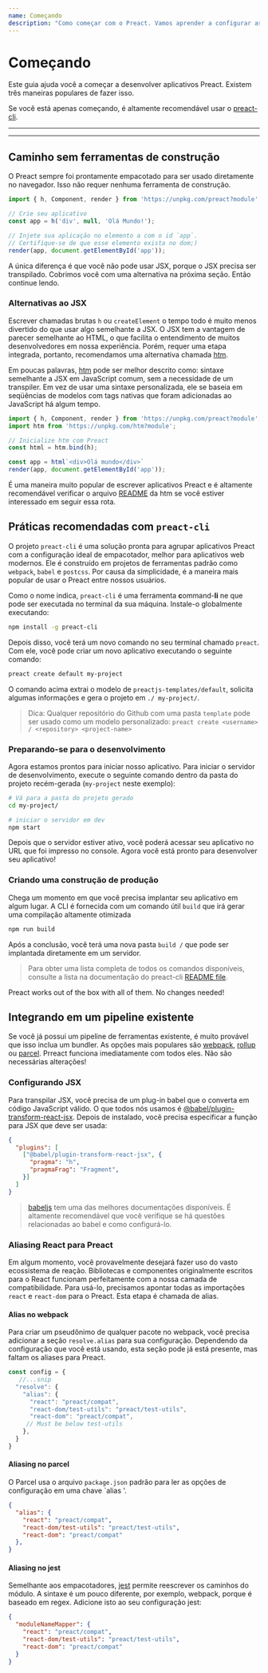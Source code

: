 ```yaml
---
name: Começando
description: "Como começar com o Preact. Vamos aprender a configurar as ferramentas (se houver) e começar a escrever um aplicativo."
---
```


# Começando

Este guia ajuda você a começar a desenvolver aplicativos Preact. Existem três maneiras populares de fazer isso.

Se você está apenas começando, é altamente recomendável usar o [preact-cli](#best-practices-powered-with-preact-cli).

---

<div><toc></toc></div>

---

## Caminho sem ferramentas de construção

O Preact sempre foi prontamente empacotado para ser usado diretamente no navegador. Isso não requer nenhuma ferramenta de construção.

```js
import { h, Component, render } from 'https://unpkg.com/preact?module';

// Crie seu aplicativo
const app = h('div', null, 'Olá Mundo!');

// Injete sua aplicação no elemento a com o id `app`.
// Certifique-se de que esse elemento exista no dom;)
render(app, document.getElementById('app'));
```

A única diferença é que você não pode usar JSX, porque o JSX precisa ser transpilado. Cobrimos você com uma alternativa na próxima seção. Então continue lendo.

### Alternativas ao JSX

Escrever chamadas brutas `h` ou `createElement` o tempo todo é muito menos divertido do que usar algo semelhante a JSX. O JSX tem a vantagem de parecer semelhante ao HTML, o que facilita o entendimento de muitos desenvolvedores em nossa experiência. Porém, requer uma etapa integrada, portanto, recomendamos uma alternativa chamada [htm].

Em poucas palavras, [htm] pode ser melhor descrito como: sintaxe semelhante a JSX em JavaScript comum, sem a necessidade de um transpiler. Em vez de usar uma sintaxe personalizada, ele se baseia em seqüências de modelos com tags nativas que foram adicionadas ao JavaScript há algum tempo.

```js
import { h, Component, render } from 'https://unpkg.com/preact?module';
import htm from 'https://unpkg.com/htm?module';

// Inicialize htm com Preact
const html = htm.bind(h);

const app = html`<div>Olá mundo</div>`
render(app, document.getElementById('app'));
```

É uma maneira muito popular de escrever aplicativos Preact e é altamente recomendável verificar o arquivo [README][htm] da htm se você estiver interessado em seguir essa rota.

## Práticas recomendadas com `preact-cli`

O projeto `preact-cli` é uma solução pronta para agrupar aplicativos Preact com a configuração ideal de empacotador, melhor para aplicativos web modernos. Ele é construído em projetos de ferramentas padrão como `webpack`, `babel` e `postcss`. Por causa da simplicidade, é a maneira mais popular de usar o Preact entre nossos usuários.

Como o nome indica, `preact-cli` é uma ferramenta **c**ommand-**li** ne que pode ser executada no terminal da sua máquina. Instale-o globalmente executando:

```bash
npm install -g preact-cli
```

Depois disso, você terá um novo comando no seu terminal chamado `preact`. Com ele, você pode criar um novo aplicativo executando o seguinte comando:

```bash
preact create default my-project
```

O comando acima extrai o modelo de `preactjs-templates/default`, solicita algumas informações e gera o projeto em `./ my-project/`.

> Dica: Qualquer repositório do Github com uma pasta `template` pode ser usado como um modelo personalizado: `preact create <username> / <repository> <project-name>`


### Preparando-se para o desenvolvimento

Agora estamos prontos para iniciar nosso aplicativo. Para iniciar o servidor de desenvolvimento, execute o seguinte comando dentro da pasta do projeto recém-gerada (`my-project` neste exemplo):

```bash
# Vá para a pasta do projeto gerado
cd my-project/

# iniciar o servidor em dev
npm start
```

Depois que o servidor estiver ativo, você poderá acessar seu aplicativo no URL que foi impresso no console. Agora você está pronto para desenvolver seu aplicativo!

### Criando uma construção de produção

Chega um momento em que você precisa implantar seu aplicativo em algum lugar. A CLI é fornecida com um comando útil `build` que irá gerar uma compilação altamente otimizada

```bash
npm run build
```

Após a conclusão, você terá uma nova pasta `build /` que pode ser implantada diretamente em um servidor.

> Para obter uma lista completa de todos os comandos disponíveis, consulte a lista na documentação do preact-cli [README file](https://github.com/preactjs/preact-cli#cli-options).

Preact works out of the box with all of them. No changes needed!

## Integrando em um pipeline existente

Se você já possui um pipeline de ferramentas existente, é muito provável que isso inclua um bundler. As opções mais populares são [webpack](https://webpack.js.org/), [rollup](https://rollupjs.org) ou [parcel](https://parceljs.org/). Prreact funciona imediatamente com todos eles. Não são necessárias alterações!

### Configurando JSX

Para transpilar JSX, você precisa de um plug-in babel que o converta em código JavaScript válido. O que todos nós usamos é [@babel/plugin-transform-react-jsx](https://babeljs.io/docs/en/babel-plugin-transform-react-jsx). Depois de instalado, você precisa especificar a função para JSX que deve ser usada:

```json
{
  "plugins": [
    ["@babel/plugin-transform-react-jsx", {
      "pragma": "h",
      "pragmaFrag": "Fragment",
    }]
  ]
}
```

> [babeljs](https://babeljs.io/) tem uma das melhores documentações disponíveis. É altamente recomendável que você verifique se há questões relacionadas ao babel e como configurá-lo.

### Aliasing React para Preact

Em algum momento, você provavelmente desejará fazer uso do vasto ecossistema de reação. Bibliotecas e componentes originalmente escritos para o React funcionam perfeitamente com a nossa camada de compatibilidade. Para usá-lo, precisamos apontar todas as importações `react` e `react-dom` para o Preact. Esta etapa é chamada de alias.

#### Alias no webpack

Para criar um pseudônimo de qualquer pacote no webpack, você precisa adicionar a seção `resolve.alias`
para sua configuração. Dependendo da configuração que você está usando, esta seção pode
já está presente, mas faltam os aliases para Preact.

```js
const config = {
   //...snip
  "resolve": {
    "alias": {
      "react": "preact/compat",
      "react-dom/test-utils": "preact/test-utils",
      "react-dom": "preact/compat",
     // Must be below test-utils
    },
  }
}
```

#### Aliasing no parcel

O Parcel usa o arquivo `package.json` padrão para ler as opções de configuração em
uma chave `alias '.

```json
{
  "alias": {
    "react": "preact/compat",
    "react-dom/test-utils": "preact/test-utils",
    "react-dom": "preact/compat"
  },
}
```

#### Aliasing no jest

Semelhante aos empacotadores, [jest](https://jestjs.io/) permite reescrever os caminhos do módulo. A sintaxe é um pouco
diferente, por exemplo, webpack, porque é baseado em regex. Adicione isto ao seu
configuração jest:

```json
{
  "moduleNameMapper": {
    "react": "preact/compat",
    "react-dom/test-utils": "preact/test-utils",
    "react-dom": "preact/compat"
  }
}
```

[htm]: https://github.com/developit/htm
